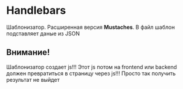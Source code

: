 # Handlebars

Шаблонизатор. Расширенная версия __Mustaches__. В файл шаблон подставляет даные из JSON

## Внимание!

Шаблонизатор создает js!!! Этот js потом на frontend или backend должен превратиться в страницу через js!!! Просто так получить результат не выйдет